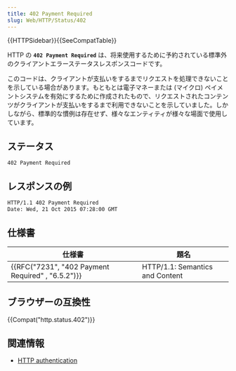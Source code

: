 ```yaml
---
title: 402 Payment Required
slug: Web/HTTP/Status/402
---
```


{{HTTPSidebar}}{{SeeCompatTable}}

HTTP の **`402 Payment Required`** は、将来使用するために予約されている標準外のクライアントエラーステータスレスポンスコードです。

このコードは、クライアントが支払いをするまでリクエストを処理できないことを示している場合があります。もともとは電子マネーまたは (マイクロ) ペイメントシステムを有効にするために作成されたもので、リクエストされたコンテンツがクライアントが支払いをするまで利用できないことを示していました。しかしながら、標準的な慣例は存在せず、様々なエンティティが様々な場面で使用しています。

## ステータス

```
402 Payment Required
```

## レスポンスの例

```bash
HTTP/1.1 402 Payment Required
Date: Wed, 21 Oct 2015 07:28:00 GMT
```

## 仕様書

| 仕様書                                                           | 題名                            |
| ---------------------------------------------------------------- | ------------------------------- |
| {{RFC("7231", "402 Payment Required" , "6.5.2")}} | HTTP/1.1: Semantics and Content |

## ブラウザーの互換性

{{Compat("http.status.402")}}

## 関連情報

- [HTTP authentication](/ja/docs/Web/HTTP/Authentication)

